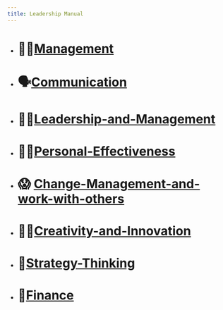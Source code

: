 ```yaml
---
title: Leadership Manual
---
```

  
- # 👩‍💼[Management](./Management/content/Management.md#)    
    
- # 🗣️[Communication](./Management/content/Communication.md#)    
    
- # 🙋‍♀️[Leadership-and-Management](./Management/content/Leadership-and-Management.md#)    
    
- # 👩‍💻[Personal-Effectiveness](./Management/content/Personal-Effectiveness.md#)    
    
- # 😱 [Change-Management-and-work-with-others](./Management/content/Change-Management-and-work-with-others.md#)    
    
- # 👩‍🎨[Creativity-and-Innovation](./Management/content/Creativity-and-Innovation.md#)   
    
- # 🧠[Strategy-Thinking](./Management/content/Strategy-Thinking.md#)    
    
- # 🤑[Finance](./Management/content/Finance.md#)    
  
  
